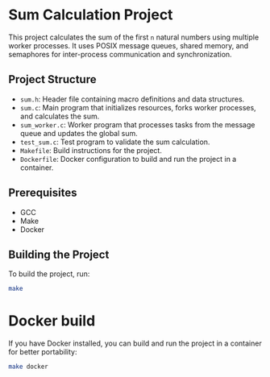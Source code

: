 # Sum Calculation Project

This project calculates the sum of the first `n` natural numbers using multiple worker processes. It uses POSIX message queues, shared memory, and semaphores for inter-process communication and synchronization.

## Project Structure

- `sum.h`: Header file containing macro definitions and data structures.
- `sum.c`: Main program that initializes resources, forks worker processes, and calculates the sum.
- `sum_worker.c`: Worker program that processes tasks from the message queue and updates the global sum.
- `test_sum.c`: Test program to validate the sum calculation.
- `Makefile`: Build instructions for the project.
- `Dockerfile`: Docker configuration to build and run the project in a container.

## Prerequisites

- GCC
- Make
- Docker

## Building the Project

To build the project, run:

```sh
make
```

# Docker build

If you have Docker installed, you can build and run the project in a container for better portability:

```sh
make docker
```